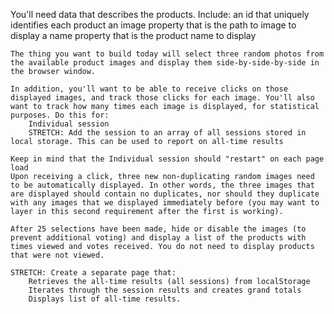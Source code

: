 You'll need data that describes the products. Include:
        an id that uniquely identifies each product
        an image property that is the path to image to display
        a name property that is the product name to display

    The thing you want to build today will select three random photos from the available product images and display them side-by-side-by-side in the browser window.

    In addition, you'll want to be able to receive clicks on those displayed images, and track those clicks for each image. You'll also want to track how many times each image is displayed, for statistical purposes. Do this for:
        Individual session
        STRETCH: Add the session to an array of all sessions stored in local storage. This can be used to report on all-time results

    Keep in mind that the Individual session should "restart" on each page load
    Upon receiving a click, three new non-duplicating random images need to be automatically displayed. In other words, the three images that are displayed should contain no duplicates, nor should they duplicate with any images that we displayed immediately before (you may want to layer in this second requirement after the first is working).

    After 25 selections have been made, hide or disable the images (to prevent additional voting) and display a list of the products with times viewed and votes received. You do not need to display products that were not viewed.
    
    STRETCH: Create a separate page that:
        Retrieves the all-time results (all sessions) from localStorage
        Iterates through the session results and creates grand totals
        Displays list of all-time results.